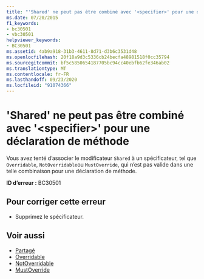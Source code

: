 ```yaml
---
title: "'Shared' ne peut pas être combiné avec '<specifier>' pour une déclaration de méthode"
ms.date: 07/20/2015
f1_keywords:
- bc30501
- vbc30501
helpviewer_keywords:
- BC30501
ms.assetid: 4ab9a918-31b3-4611-8d71-d3b6c3531d48
ms.openlocfilehash: 20f18a9d3c5336cb24becfa48981518f0cc35794
ms.sourcegitcommit: bf5c5850654187705bc94cc40ebfb62fe346ab02
ms.translationtype: MT
ms.contentlocale: fr-FR
ms.lasthandoff: 09/23/2020
ms.locfileid: "91074366"
---
```

# <a name="shared-cannot-be-combined-with-specifier-on-a-method-declaration"></a>'Shared' ne peut pas être combiné avec '\<specifier>' pour une déclaration de méthode

Vous avez tenté d’associer le modificateur `Shared` à un spécificateur, tel que `Overridable`, `NotOverridable`ou `MustOverride`, qui n’est pas valide dans une telle combinaison pour une déclaration de méthode.  
  
 **ID d’erreur :** BC30501  
  
## <a name="to-correct-this-error"></a>Pour corriger cette erreur  
  
- Supprimez le spécificateur.  
  
## <a name="see-also"></a>Voir aussi

- [Partagé](../language-reference/modifiers/shared.md)
- [Overridable](../language-reference/modifiers/overridable.md)
- [NotOverridable](../language-reference/modifiers/notoverridable.md)
- [MustOverride](../language-reference/modifiers/mustoverride.md)
